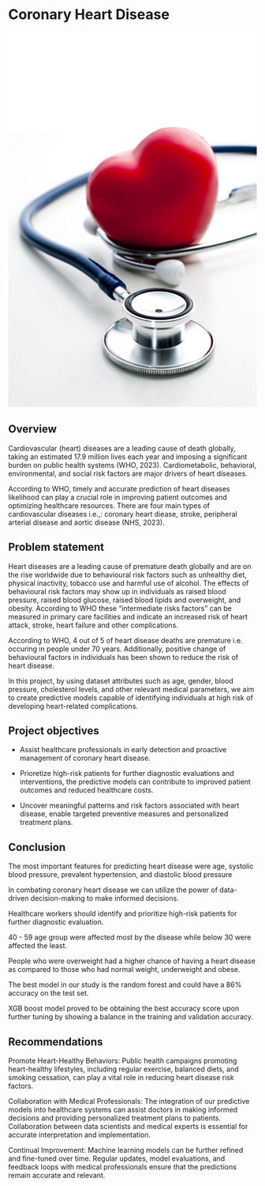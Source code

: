 # Coronary Heart Disease

![image](readmeimage.jpeg)

## Overview 

Cardiovascular (heart) diseases are a leading cause of death globally, taking an estimated 17.9 million lives each year and imposing a significant burden on public health systems (WHO, 2023). Cardiometabolic, behavioral, environmental, and social risk factors are major drivers of heart diseases.

According to WHO, timely and accurate prediction of heart diseases likelihood can play a crucial role in improving patient outcomes and optimizing healthcare resources. There are four main types of cardiovascular diseases i.e.,: coronary heart diease, stroke, peripheral arterial disease and aortic disease (NHS, 2023).

## Problem statement

Heart diseases are a leading cause of premature death globally and are on the rise worldwide due to behavioural risk factors such as unhealthy diet, physical inactivity, tobacco use and harmful use of alcohol. The effects of behavioural risk factors may show up in individuals as raised blood pressure, raised blood glucose, raised blood lipids and overweight, and obesity. According to WHO these “intermediate risks factors” can be measured in primary care facilities and indicate an increased risk of heart attack, stroke, heart failure and other complications.

According to WHO, 4 out of 5 of heart disease deaths are premature i.e. occuring in people under 70 years. Additionally, positive change of behavioural factors in individuals has been shown to reduce the risk of heart disease.

In this project, by using dataset attributes such as age, gender, blood pressure, cholesterol levels, and other relevant medical parameters, we aim to create predictive models capable of identifying individuals at high risk of developing heart-related complications.

## Project objectives

* Assist healthcare professionals in early detection and proactive management of coronary heart disease.

* Prioretize high-risk patients for further diagnostic evaluations and interventions, the predictive models can contribute to improved patient outcomes and reduced healthcare costs.

* Uncover meaningful patterns and risk factors associated with heart disease, enable targeted preventive measures and personalized treatment plans.


## Conclusion 

The most important features for predicting heart disease were age, systolic blood pressure, prevalent hypertension, and diastolic blood pressure

In combating coronary heart disease we can utilize the power of data-driven decision-making to make informed decisions.

Healthcare workers should  identify and prioritize high-risk patients for further diagnostic evaluation.

40 - 59 age group were affected most by the disease while below 30 were affected the least.

People who were overweight had a higher chance of having a heart disease as compared to those who had normal weight, underweight and obese.

The best model in our study is the random forest and could have a 86% accuracy on the test set.

XGB boost model proved to be obtaining the best accuracy score upon further tuning by showing a balance in the training and validation accuracy.

## Recommendations
Promote Heart-Healthy Behaviors: Public health campaigns promoting heart-healthy lifestyles, including regular exercise, balanced diets, and smoking cessation, can play a vital role in reducing heart disease risk factors.

Collaboration with Medical Professionals: The integration of our predictive models into healthcare systems can assist doctors in making informed decisions and providing personalized treatment plans to patients. Collaboration between data scientists and medical experts is essential for accurate interpretation and implementation.

Continual Improvement: Machine learning models can be further refined and fine-tuned over time. Regular updates, model evaluations, and feedback loops with medical professionals ensure that the predictions remain accurate and relevant.
